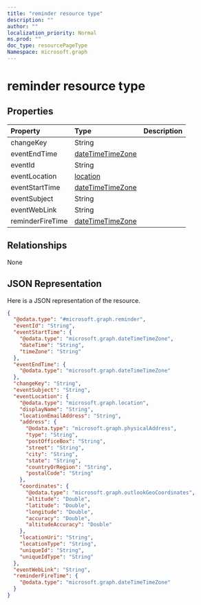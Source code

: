 ```yaml
---
title: "reminder resource type"
description: ""
author: ""
localization_priority: Normal
ms.prod: ""
doc_type: resourcePageType
Namespace: microsoft.graph
---
```



# reminder resource type



## Properties
|Property|Type|Description|
|:---|:---|:---|
|changeKey|String||
|eventEndTime|[dateTimeTimeZone](../resources/dateTimeTimeZone.md)||
|eventId|String||
|eventLocation|[location](../resources/location.md)||
|eventStartTime|[dateTimeTimeZone](../resources/dateTimeTimeZone.md)||
|eventSubject|String||
|eventWebLink|String||
|reminderFireTime|[dateTimeTimeZone](../resources/dateTimeTimeZone.md)||

## Relationships
None

## JSON Representation
Here is a JSON representation of the resource.
<!-- {
  "blockType": "resource",
  "@odata.type": "microsoft.graph.reminder"
}
-->
``` json
{
  "@odata.type": "#microsoft.graph.reminder",
  "eventId": "String",
  "eventStartTime": {
    "@odata.type": "microsoft.graph.dateTimeTimeZone",
    "dateTime": "String",
    "timeZone": "String"
  },
  "eventEndTime": {
    "@odata.type": "microsoft.graph.dateTimeTimeZone"
  },
  "changeKey": "String",
  "eventSubject": "String",
  "eventLocation": {
    "@odata.type": "microsoft.graph.location",
    "displayName": "String",
    "locationEmailAddress": "String",
    "address": {
      "@odata.type": "microsoft.graph.physicalAddress",
      "type": "String",
      "postOfficeBox": "String",
      "street": "String",
      "city": "String",
      "state": "String",
      "countryOrRegion": "String",
      "postalCode": "String"
    },
    "coordinates": {
      "@odata.type": "microsoft.graph.outlookGeoCoordinates",
      "altitude": "Double",
      "latitude": "Double",
      "longitude": "Double",
      "accuracy": "Double",
      "altitudeAccuracy": "Double"
    },
    "locationUri": "String",
    "locationType": "String",
    "uniqueId": "String",
    "uniqueIdType": "String"
  },
  "eventWebLink": "String",
  "reminderFireTime": {
    "@odata.type": "microsoft.graph.dateTimeTimeZone"
  }
}
```

